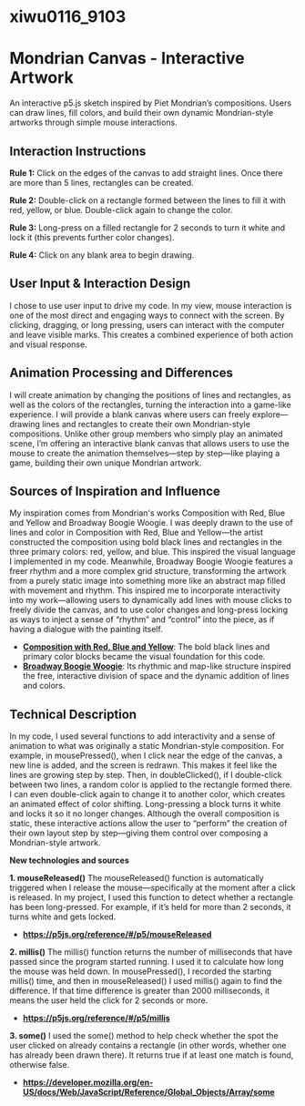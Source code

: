 # xiwu0116_9103
# Mondrian Canvas - Interactive Artwork

An interactive p5.js sketch inspired by Piet Mondrian’s compositions. Users can draw lines, fill colors, and build their own dynamic Mondrian-style artworks through simple mouse interactions.

## Interaction Instructions

**Rule 1:** Click on the edges of the canvas to add straight lines. Once there are more than 5 lines, rectangles can be created.

**Rule 2:** Double-click on a rectangle formed between the lines to fill it with red, yellow, or blue. Double-click again to change the color.

**Rule 3:** Long-press on a filled rectangle for 2 seconds to turn it white and lock it (this prevents further color changes).

**Rule 4:** Click on any blank area to begin drawing.

## User Input & Interaction Design

I chose to use user input to drive my code. In my view, mouse interaction is one of the most direct and engaging ways to connect with the screen. By clicking, dragging, or long pressing, users can interact with the computer and leave visible marks. This creates a combined experience of both action and visual response.

## Animation Processing and Differences

I will create animation by changing the positions of lines and rectangles, as well as the colors of the rectangles, turning the interaction into a game-like experience. I will provide a blank canvas where users can freely explore—drawing lines and rectangles to create their own Mondrian-style compositions. Unlike other group members who simply play an animated scene, I’m offering an interactive blank canvas that allows users to use the mouse to create the animation themselves—step by step—like playing a game, building their own unique Mondrian artwork.

## Sources of Inspiration and Influence

My inspiration comes from Mondrian's works Composition with Red, Blue and Yellow and Broadway Boogie Woogie. I was deeply drawn to the use of lines and color in Composition with Red, Blue and Yellow—the artist constructed the composition using bold black lines and rectangles in the three primary colors: red, yellow, and blue. This inspired the visual language I implemented in my code. Meanwhile, Broadway Boogie Woogie features a freer rhythm and a more complex grid structure, transforming the artwork from a purely static image into something more like an abstract map filled with movement and rhythm. This inspired me to incorporate interactivity into my work—allowing users to dynamically add lines with mouse clicks to freely divide the canvas, and to use color changes and long-press locking as ways to inject a sense of “rhythm” and “control” into the piece, as if having a dialogue with the painting itself.

- **[Composition with Red, Blue and Yellow](https://en.wikipedia.org/wiki/Composition_with_Red_Blue_and_Yellow)**: The bold black lines and primary color blocks became the visual foundation for this code.
- **[Broadway Boogie Woogie](https://en.wikipedia.org/wiki/Broadway_Boogie_Woogie)**: Its rhythmic and map-like structure inspired the free, interactive division of space and the dynamic addition of lines and colors.

## Technical Description

In my code, I used several functions to add interactivity and a sense of animation to what was originally a static Mondrian-style composition. For example, in mousePressed(), when I click near the edge of the canvas, a new line is added, and the screen is redrawn. This makes it feel like the lines are growing step by step. Then, in doubleClicked(), if I double-click between two lines, a random color is applied to the rectangle formed there. I can even double-click again to change it to another color, which creates an animated effect of color shifting. Long-pressing a block turns it white and locks it so it no longer changes. Although the overall composition is static, these interactive actions allow the user to “perform” the creation of their own layout step by step—giving them control over composing a Mondrian-style artwork.

**New technologies and sources**

**1. mouseReleased()**
The mouseReleased() function is automatically triggered when I release the mouse—specifically at the moment after a click is released. In my project, I used this function to detect whether a rectangle has been long-pressed. For example, if it’s held for more than 2 seconds, it turns white and gets locked.
- **https://p5js.org/reference/#/p5/mouseReleased**

**2. millis()**
The millis() function returns the number of milliseconds that have passed since the program started running. I used it to calculate how long the mouse was held down. In mousePressed(), I recorded the starting millis() time, and then in mouseReleased() I used millis() again to find the difference. If that time difference is greater than 2000 milliseconds, it means the user held the click for 2 seconds or more.
- **https://p5js.org/reference/#/p5/millis**

**3. some()**
I used the some() method to help check whether the spot the user clicked on already contains a rectangle (in other words, whether one has already been drawn there). It returns true if at least one match is found, otherwise false.
- **https://developer.mozilla.org/en-US/docs/Web/JavaScript/Reference/Global_Objects/Array/some**
